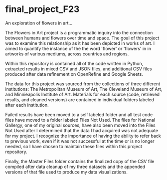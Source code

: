 # final_project_F23

An exploration of flowers in art...

The Flowers in Art project is a programmatic inquiry into the connection between humans and flowers over time and space. The goal of this project was to examine this relationship as it has been depicted in works of art. I aimed to quantify the instance of the the word 'flower' or 'flowers' in in artworks of various mediums, across countries and regions. 


Within this repository is contained all of the code written in Python, extracted results in mixed CSV and JSON files, and additional CSV files produced after data refinement on OpenRefine and Google Sheets. 


The data for this project was sourced from the collections of three different institutions: The Metropolitan Museum of Art, The Cleveland Museum of Art, and Minnieapolis Institute of Art. Materials for each source (code, retrieved results, and cleaned versions) are contained in individual folders labeled after each institution. 

Failed results have been moved to a self labeled folder and all test code files have moved to a folder labeled Files Not Used. The files for National Gallergy, one of my original sources, have also been moved into the Files Not Used after I determined that the data I had acquired was not adequate for my project. I recognize the importance of having the ability to refer back to previous work, even if it was not successful at the time or is no longer needed, so I have chosen to maintain these files within this project repository. 


Finally, the Master Files folder contains the finalized copy of the CSV file compiled after data cleanup of my three datasets and the appended versions of that file used to produce my data visualizations. 